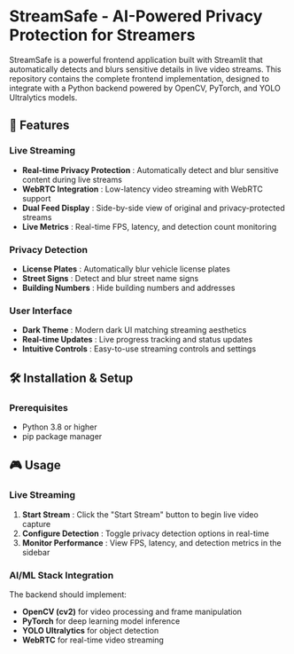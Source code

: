 # StreamSafe - AI-Powered Privacy Protection for Streamers

StreamSafe is a powerful frontend application built with Streamlit that automatically detects and blurs sensitive details in live video streams. This repository contains the complete frontend implementation, designed to integrate with a Python backend powered by OpenCV, PyTorch, and YOLO Ultralytics models.

## 🚀 Features

### Live Streaming

* **Real-time Privacy Protection** : Automatically detect and blur sensitive content during live streams
* **WebRTC Integration** : Low-latency video streaming with WebRTC support
* **Dual Feed Display** : Side-by-side view of original and privacy-protected streams
* **Live Metrics** : Real-time FPS, latency, and detection count monitoring

### Privacy Detection

* **License Plates** : Automatically blur vehicle license plates
* **Street Signs** : Detect and blur street name signs
* **Building Numbers** : Hide building numbers and addresses

### User Interface

* **Dark Theme** : Modern dark UI matching streaming aesthetics
* **Real-time Updates** : Live progress tracking and status updates
* **Intuitive Controls** : Easy-to-use streaming controls and settings

## 🛠️ Installation & Setup

### Prerequisites

* Python 3.8 or higher
* pip package manager


## 🎮 Usage

### Live Streaming

1. **Start Stream** : Click the "Start Stream" button to begin live video capture
2. **Configure Detection** : Toggle privacy detection options in real-time
3. **Monitor Performance** : View FPS, latency, and detection metrics in the sidebar


### AI/ML Stack Integration

The backend should implement:

* **OpenCV (cv2)** for video processing and frame manipulation
* **PyTorch** for deep learning model inference
* **YOLO Ultralytics** for object detection
* **WebRTC** for real-time video streaming
